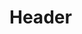 <!-- TITLE: Spell: Asystole -->
<!-- SUBTITLE: Level: 39<br>Subclass: Demonologist<br>Spell EFfect: Causes your target's heart beat to become irregular, lowering their strength, armor class, and doing between 49 and 6 damage every 6 seconds for 0:00:42. -->

# Header